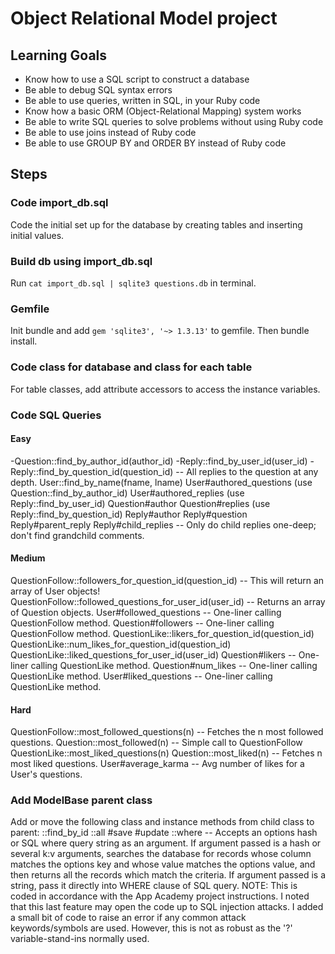 # Object Relational Model project


## Learning Goals
- Know how to use a SQL script to construct a database
- Be able to debug SQL syntax errors
- Be able to use queries, written in SQL, in your Ruby code
- Know how a basic ORM (Object-Relational Mapping) system works
- Be able to write SQL queries to solve problems without using Ruby code
- Be able to use joins instead of Ruby code
- Be able to use GROUP BY and ORDER BY instead of Ruby code

## Steps
### Code import_db.sql 
Code the initial set up for the database by creating tables and inserting initial values.

### Build db using import_db.sql
Run `cat import_db.sql | sqlite3 questions.db` in terminal.

### Gemfile
Init bundle and add `gem 'sqlite3', '~> 1.3.13'` to gemfile. Then bundle install.

### Code class for database and class for each table 
For table classes, add attribute accessors to access the instance variables.

### Code SQL Queries 
#### Easy
-Question::find_by_author_id(author_id)
-Reply::find_by_user_id(user_id)
-Reply::find_by_question_id(question_id)
-- All replies to the question at any depth.
  User::find_by_name(fname, lname)
  User#authored_questions (use Question::find_by_author_id)
  User#authored_replies (use Reply::find_by_user_id)
  Question#author
  Question#replies (use Reply::find_by_question_id)
  Reply#author
  Reply#question
  Reply#parent_reply
  Reply#child_replies
-- Only do child replies one-deep; don't find grandchild comments.

#### Medium
QuestionFollow::followers_for_question_id(question_id)
-- This will return an array of User objects!
QuestionFollow::followed_questions_for_user_id(user_id)
-- Returns an array of Question objects.
User#followed_questions
-- One-liner calling QuestionFollow method.
Question#followers
-- One-liner calling QuestionFollow method.
QuestionLike::likers_for_question_id(question_id)
QuestionLike::num_likes_for_question_id(question_id)
QuestionLike::liked_questions_for_user_id(user_id)
Question#likers
-- One-liner calling QuestionLike method.
Question#num_likes
-- One-liner calling QuestionLike method.
User#liked_questions
-- One-liner calling QuestionLike method.

#### Hard
QuestionFollow::most_followed_questions(n)
-- Fetches the n most followed questions.
Question::most_followed(n)
-- Simple call to QuestionFollow
QuestionLike::most_liked_questions(n)
Question::most_liked(n)
-- Fetches n most liked questions.
User#average_karma
-- Avg number of likes for a User's questions.

### Add ModelBase parent class
Add or move the following class and instance methods from child class to parent: 
::find_by_id
::all
#save 
#update 
::where
-- Accepts an options hash or SQL where query string as an argument. If argument passed is a hash or several k:v arguments, searches the database for records whose column matches the options key and whose value matches the options value, and then returns all the records which match the criteria. If argument passed is a string, pass it directly into WHERE clause of SQL query. NOTE: This is coded in accordance with the App Academy project instructions. I noted that this last feature may open the code up to SQL injection attacks. I added a small bit of code to raise an error if any common attack keywords/symbols are used. However, this is not as robust as the '?' variable-stand-ins normally used. 
